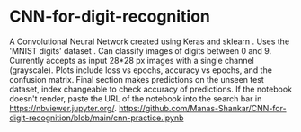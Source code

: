# CNN-for-digit-recognition
A Convolutional Neural Network created using Keras and sklearn . Uses the 'MNIST digits' dataset . Can classify images of digits between 0 and 9. Currently accepts as input 28*28 px images with a single channel (grayscale). Plots include loss vs epochs, accuracy vs epochs, and the confusion matrix. Final section makes predictions on the unseen test dataset, index changeable to check accuracy of predictions. 
If the notebook doesn't render, paste the URL of the notebook into the search bar in https://nbviewer.jupyter.org/.
https://github.com/Manas-Shankar/CNN-for-digit-recognition/blob/main/cnn-practice.ipynb
